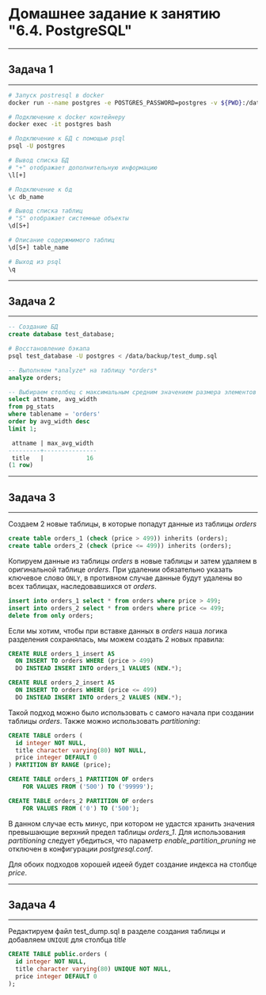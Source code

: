 # Домашнее задание к занятию "6.4. PostgreSQL"
___
## Задача 1
___

```bash
# Запуск postresql в docker
docker run --name postgres -e POSTGRES_PASSWORD=postgres -v ${PWD}:/data/backup -d postgres:13

# Подключение к docker контейнеру
docker exec -it postgres bash

# Подключение к БД с помощью psql
psql -U postgres

# Вывод списка БД
# "+" отображает дополнительную информацию 
\l[+]

# Подключение к бд
\c db_name

# Вывод списка таблиц
# "S" отображает системные объекты
\d[S+]

# Описание содержмимого таблиц
\d[S+] table_name

# Выход из psql
\q
```
  
___
## Задача 2
___


```sql
-- Создание БД
create database test_database;
```
```bash
# Восстановление бэкапа
psql test_database -U postgres < /data/backup/test_dump.sql
```
```sql
-- Выполняем *analyze* на таблицу *orders*
analyze orders;

-- Выбираем столбец с максимальным средним значением размера элементов в байтах
select attname, avg_width 
from pg_stats 
where tablename = 'orders' 
order by avg_width desc 
limit 1;

 attname | max_avg_width
---------+---------------
 title   |            16
(1 row)
```

___
## Задача 3
___

Создаем 2 новые таблицы, в которые попадут данные из таблицы *orders*
```sql
create table orders_1 (check (price > 499)) inherits (orders);
create table orders_2 (check (price <= 499)) inherits (orders);
```

Копируем данные из таблицы *orders* в новые таблицы и затем удаляем в оригинальной таблице *orders*.
При удалении обязательно указать ключевое слово `ONLY`, в противном случае данные будут удалены во всех таблицах, наследовавшихся от *orders*.

```sql
insert into orders_1 select * from orders where price > 499;
insert into orders_2 select * from orders where price <= 499;
delete from only orders;
```

Eсли мы хотим, чтобы при вставке данных в *orders* наша логика разделения сохранялась, мы можем создать 2 новых правила:
```sql
CREATE RULE orders_1_insert AS
  ON INSERT TO orders WHERE (price > 499)
  DO INSTEAD INSERT INTO orders_1 VALUES (NEW.*);

CREATE RULE orders_2_insert AS
  ON INSERT TO orders WHERE (price <= 499)
  DO INSTEAD INSERT INTO orders_2 VALUES (NEW.*);
```

Такой подход можно было использовать с самого начала при создании таблицы *orders*. Также можно использовать *partitioning*:
```sql
CREATE TABLE orders (
  id integer NOT NULL,
  title character varying(80) NOT NULL,
  price integer DEFAULT 0
) PARTITION BY RANGE (price);

CREATE TABLE orders_1 PARTITION OF orders
    FOR VALUES FROM ('500') TO ('99999');

CREATE TABLE orders_2 PARTITION OF orders
    FOR VALUES FROM ('0') TO ('500');

```

В данном случае есть минус, при котором не удастся хранить значения превышающие верхний предел таблицы *orders_1*. Для использования *partitioning* следует убедиться, что параметр *enable_partition_pruning* не отключен в конфигурации *postgresql.conf*.

Для обоих подходов хорошей идеей будет создание индекса на столбце *price*.

___
## Задача 4
___

Редактируем файл test_dump.sql в разделе создания таблицы и добавляем `UNIQUE` для столбца *title*
```sql
CREATE TABLE public.orders (
  id integer NOT NULL,
  title character varying(80) UNIQUE NOT NULL,
  price integer DEFAULT 0
);
```